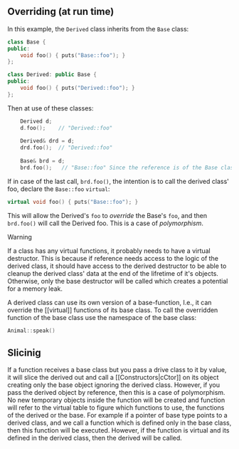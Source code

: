 
## Overriding (at run time)
In this example, the `Derived` class inherits from the `Base` class:
```c++
class Base {
public:
    void foo() { puts("Base::foo"); }
};

class Derived: public Base {
public:
    void foo() { puts("Derived::foo"); }
};
```

Then at use of these classes:
```c++
	Derived d;
	d.foo();    // "Derived::foo"
	
	Derived& drd = d;
	drd.foo();  // "Derived::foo"
	
	Base& brd = d;
	brd.foo();   // "Base::foo" Since the reference is of the Base class.
```

If in case of the last call, `brd.foo()`, the intention is to call the derived class' foo, declare the `Base::foo` `virtual`: 
```c++
virtual void foo() { puts("Base::foo"); }
```
This will allow the Derived's `foo` to *override* the Base's `foo`, and then `brd.foo()` will call the Derived foo. This is a case of *polymorphism*.

>[!Warning]
If a class has any virtual functions, it probably needs to have a virtual destructor. This is because if reference needs access to the logic of the derived class, it should have access to the derived destructor to be able to cleanup the derived class' data at the end of the lifretime of it's objects. Otherwise, only the base destructor will be called which creates a potential for a memory leak.

A derived class can use its own version of a base-function, I.e., it can override the [[virtual]] functions of its base class.
To call the overridden function of the base class use the namespace of the base class:
```c++
Animal::speak()
```

## Slicinig
If a function receives a base class but you pass a drive class to it by value, it will slice the derived out and call a [[Constructors|cCtor]] on its object creating only the base object ignoring the derived class. However, if you pass the derived object by reference, then this is a case of polymorphism. No new temporary objects inside the function will be created and function will refer to the virtual table to figure which functions to use, the functions of the derived or the base. For example if a pointer of base type points to a derived class, and we call a function which is defined only in the base class, then this function will be executed. However, if the function is virtual and its defined in the derived class, then the derived will be called.
